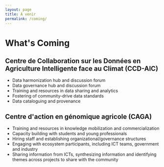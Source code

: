 ```yaml
---
layout: page
title: À venir
permalink: /coming/
---
```

 
# What's Coming
 
## Centre de Collaboration sur les Données en Agriculture Intelligente face au Climat (CCD-AIC)
- Data harmonization hub and discussion forum
- Data governance hub and discussion forum
- Training and resources in data sharing and analytics
- Fostering of community-drive data standards
- Data cataloguing and provenance

## Centre d'action en génomique agricole (CAGA) 
- Training and resources in knowledge mobilization and commercialization
- Capacity building with students and young professionals
- Hiring staff and establishing organizational/governance structures
- Engaging with ecosystem participants, including ICT teams, government and industry
- Sharing information from ICTs, synthesizing information and identifying themes across projects to share with the community
